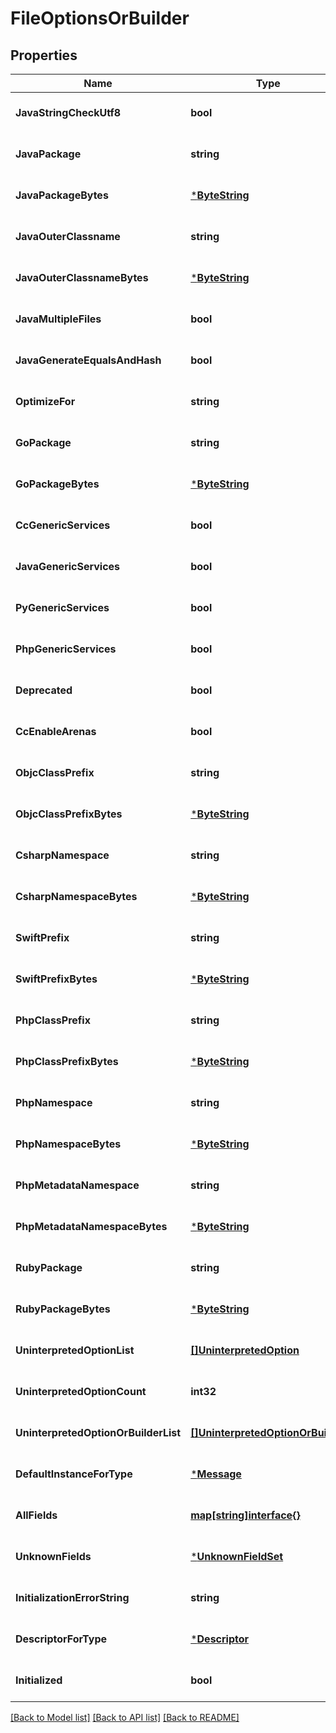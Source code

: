 # FileOptionsOrBuilder

## Properties
Name | Type | Description | Notes
------------ | ------------- | ------------- | -------------
**JavaStringCheckUtf8** | **bool** |  | [optional] [default to null]
**JavaPackage** | **string** |  | [optional] [default to null]
**JavaPackageBytes** | [***ByteString**](ByteString.md) |  | [optional] [default to null]
**JavaOuterClassname** | **string** |  | [optional] [default to null]
**JavaOuterClassnameBytes** | [***ByteString**](ByteString.md) |  | [optional] [default to null]
**JavaMultipleFiles** | **bool** |  | [optional] [default to null]
**JavaGenerateEqualsAndHash** | **bool** |  | [optional] [default to null]
**OptimizeFor** | **string** |  | [optional] [default to null]
**GoPackage** | **string** |  | [optional] [default to null]
**GoPackageBytes** | [***ByteString**](ByteString.md) |  | [optional] [default to null]
**CcGenericServices** | **bool** |  | [optional] [default to null]
**JavaGenericServices** | **bool** |  | [optional] [default to null]
**PyGenericServices** | **bool** |  | [optional] [default to null]
**PhpGenericServices** | **bool** |  | [optional] [default to null]
**Deprecated** | **bool** |  | [optional] [default to null]
**CcEnableArenas** | **bool** |  | [optional] [default to null]
**ObjcClassPrefix** | **string** |  | [optional] [default to null]
**ObjcClassPrefixBytes** | [***ByteString**](ByteString.md) |  | [optional] [default to null]
**CsharpNamespace** | **string** |  | [optional] [default to null]
**CsharpNamespaceBytes** | [***ByteString**](ByteString.md) |  | [optional] [default to null]
**SwiftPrefix** | **string** |  | [optional] [default to null]
**SwiftPrefixBytes** | [***ByteString**](ByteString.md) |  | [optional] [default to null]
**PhpClassPrefix** | **string** |  | [optional] [default to null]
**PhpClassPrefixBytes** | [***ByteString**](ByteString.md) |  | [optional] [default to null]
**PhpNamespace** | **string** |  | [optional] [default to null]
**PhpNamespaceBytes** | [***ByteString**](ByteString.md) |  | [optional] [default to null]
**PhpMetadataNamespace** | **string** |  | [optional] [default to null]
**PhpMetadataNamespaceBytes** | [***ByteString**](ByteString.md) |  | [optional] [default to null]
**RubyPackage** | **string** |  | [optional] [default to null]
**RubyPackageBytes** | [***ByteString**](ByteString.md) |  | [optional] [default to null]
**UninterpretedOptionList** | [**[]UninterpretedOption**](UninterpretedOption.md) |  | [optional] [default to null]
**UninterpretedOptionCount** | **int32** |  | [optional] [default to null]
**UninterpretedOptionOrBuilderList** | [**[]UninterpretedOptionOrBuilder**](UninterpretedOptionOrBuilder.md) |  | [optional] [default to null]
**DefaultInstanceForType** | [***Message**](Message.md) |  | [optional] [default to null]
**AllFields** | [**map[string]interface{}**](interface{}.md) |  | [optional] [default to null]
**UnknownFields** | [***UnknownFieldSet**](UnknownFieldSet.md) |  | [optional] [default to null]
**InitializationErrorString** | **string** |  | [optional] [default to null]
**DescriptorForType** | [***Descriptor**](Descriptor.md) |  | [optional] [default to null]
**Initialized** | **bool** |  | [optional] [default to null]

[[Back to Model list]](../README.md#documentation-for-models) [[Back to API list]](../README.md#documentation-for-api-endpoints) [[Back to README]](../README.md)

